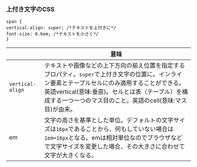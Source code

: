 ### 上付き文字のCSS

```
span {
vertical-align: super; /*テキストを上付きに*/
font-size: 0.6em; /*テキストを小さく*/
}
```

||意味|
|-|-|
|`vertical-align`|テキストや画像などの上下方向の揃え位置を指定するプロパティ。`super`で上付き文字の位置に。インライン要素とテーブルセルにのみ適用することができる。英語vertical(意味:垂直)。セルとは表（テーブル）を構成する一つ一つのマス目のこと。英語のcell(意味:マス目)が由来。|
|em|文字の高さを基準とした単位。デフォルトの文字サイズは`16px`であることから、何もしていない場合は`1em=16px`となる。emは相対単位なのでブラウザなどで文字サイズを変更した場合、その大きさに合わせて文字が大きくなる。|
